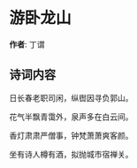 # 游卧龙山

**作者**: 丁谓

## 诗词内容

日长春老职司闲，纵辔因寻负郭山。

花气半飘青霭外，泉声多在白云间。

香灯肃肃严僧事，钟梵萧萧爽客颜。

坐有诗人樽有酒，拟抛城市宿禅关。

